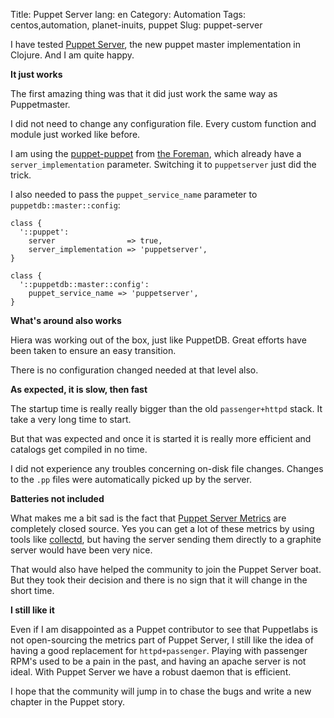 Title: Puppet Server
lang: en
Category: Automation
Tags: centos,automation, planet-inuits, puppet
Slug: puppet-server

I have tested [Puppet Server](https://github.com/puppetlabs/puppet-server), the
new puppet master implementation in Clojure. And I am quite happy.

**It just works**

The first amazing thing was that it did just work the same way as Puppetmaster.

I did not need to change any configuration file. Every custom function and module just worked like before.

I am using the [puppet-puppet](https://github.com/theforeman/puppet-puppet) from [the Foreman](https://theforeman.org), which already have a `server_implementation` parameter. Switching it to `puppetserver` just did the trick.

I also needed to pass the `puppet_service_name` parameter to `puppetdb::master::config`:

```puppet
class {
  '::puppet':
    server                => true,
    server_implementation => 'puppetserver',
}

class {
  '::puppetdb::master::config':
    puppet_service_name => 'puppetserver',
}
```

**What's around also works**

Hiera was working out of the box, just like PuppetDB. Great efforts have been taken to ensure an easy transition.

There is no configuration changed needed at that level also.

**As expected, it is slow, then fast**

The startup time is really really bigger than the old `passenger+httpd` stack. It take a very long time to start.

But that was expected and once it is started it is really more efficient and catalogs get compiled in no time.

I did not experience any troubles concerning on-disk file changes. Changes to the `.pp` files were automatically picked up by the server.

**Batteries not included**

What makes me a bit sad is the fact that [Puppet Server Metrics](https://docs.puppetlabs.com/pe/latest/puppet_server_metrics.html) are completely closed source. Yes you can get a lot of these metrics by using tools like [collectd](https://collectd.org/wiki/index.php/Plugin:puppet_reports), but having the server sending them directly to a graphite server would have been very nice.

That would also have helped the community to join the Puppet Server boat. But they took their decision and there is no sign that it will change in the short time.


**I still like it**

Even if I am disappointed as a Puppet contributor to see that Puppetlabs is not open-sourcing the metrics part of Puppet Server, I still like the idea of having a good replacement for `httpd+passenger`. Playing with passenger RPM's used to be a pain in the past, and having an apache server is not ideal. With Puppet Server we have a robust daemon that is efficient.

I hope that the community will jump in to chase the bugs and write a new chapter in the Puppet story.
